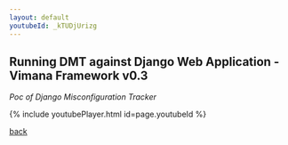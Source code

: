 ```yaml
---
layout: default
youtubeId: _kTUDjUrizg
---
```


## Running DMT against Django Web Application - Vimana Framework v0.3

_Poc of Django Misconfiguration Tracker_

{% include youtubePlayer.html id=page.youtubeId %}

[back](./)
